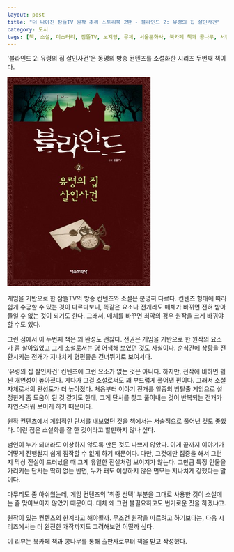```yaml
---
layout: post
title: "더 나아진 잠뜰TV 원작 추리 스토리북 2탄 - 블라인드 2: 유령의 집 살인사건"
category: 도서
tags: [책, 소설, 미스터리, 잠뜰TV, 노지영, 루체, 서울문화사, 북카페 책과 콩나무, 서평]
---
```


'블라인드 2: 유령의 집 살인사건'은
동명의 방송 컨텐츠를 소설화한 시리즈 두번째 책이다.

![표지](/images/book/sleepground-blind-2-book-h480.jpg)

게임을 기반으로 한 잠뜰TV의 방송 컨텐츠와 소설은 분명히 다르다.
컨텐츠 형태에 따라 쉽게 수긍할 수 있는 것이 다르다보니,
똑같은 요소나 전개라도 매체가 바뀌면 전혀 받아들일 수 없는 것이 되기도 한다.
그래서, 매체를 바꾸면 최악의 경우 원작을 크게 바꿔야 할 수도 있다.

그런 점에서 이 두번째 책은 꽤 완성도 괜찮다.
전권은 게임을 기반으로 한 원작의 요소가 좀 살아있었고
그게 소설로서는 영 어색해 보였던 것도 사실이다.
순식간에 상황을 전환시키는 전개가 지나치게 형편좋은 건너뛰기로 보여서다.

'유령의 집 살인사건' 컨텐츠에 그런 요소가 없는 것은 아니다.
하지만, 전작에 비하면 훨씬 개연성이 높아졌다.
게다가 그걸 소설로써도 꽤 부드럽게 풀어낸 편이다.
그래서 소설 자체로서의 완성도가 더 높아졌다.
처음부터 이야기 전개를 일종의 방탈출 게임으로 설정한게 좀 도움이 된 것 같기도 한데,
그게 단서를 찾고 풀어내는 것이 반복되는 전개가 자연스러워 보이게 하기 때문이다.

원작 컨텐츠에서 게임적인 단서를 내보였던 것을
책에서는 서술적으로 풀어낸 것도 좋았다.
이런 점은 소설화를 잘 한 것이라고 할만하지 않나 싶다.

범인이 누가 되더라도 이상하지 않도록 만든 것도 나쁘지 않았다.
이게 끝까지 이야기가 어떻게 진행될지 쉽게 짐작할 수 없게 하기 때문이다.
다만, 그것에만 집중을 해서 그런지 막상 진실이 드러났을 때 그게 유일한 진실처럼 보이지가 않는다.
그만큼 특정 인물을 가리키는 단서는 딱히 없는 반면,
누가 돼도 이상하지 않은 면모는 지나치게 강했다는 말이다.

마무리도 좀 아쉬웠는데,
게임 컨텐츠의 '최종 선택' 부분을 그대로 사용한 것이 소설에는 좀 맞아보이지 않았기 때문이다.
대체 왜 그런 불필요하고도 번거로운 짓을 하겠냐고.

원작이 있는 컨텐츠의 한계라고 해야될까.
무조건 원작을 따르려고 하기보다는,
다음 시리즈에서는 더 완전한 개작까지도 고려해보면 어떨까 싶다.



<div class="im im-info">
이 리뷰는 북카페 책과 콩나무를 통해 출판사로부터 책을 받고 작성했다.
</div>
